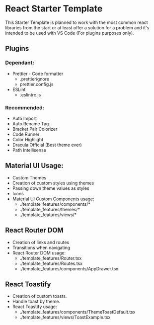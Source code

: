 # React Starter Template

This Starter Template is planned to work with the most common react libraries from the start or at least offer a solution for a problem and it's intended to be used with VS Code (For plugins purposes only).

## Plugins

### Dependant:

- Prettier - Code formatter
  - .prettierignore
  - prettier.config.js
- ESLint
  - .eslintrc.js

### Recommended:

- Auto Import
- Auto Rename Tag
- Bracket Pair Colorizer
- Code Runner
- Color Highlight
- Dracula Official (Best theme ever)
- Path Intellisense

## Material UI Usage:

- Custom Themes
- Creation of custom styles using themes
- Passing down theme values as styles
- Icons
- Material UI Custom Components usage:
  - ./template_features/components/\*
  - ./template_features/themes/\*
  - ./template_features/views/\*

## React Router DOM

- Creation of links and routes
- Transitions when navigating
- React Router DOM usage:
  - ./template_features/Router.tsx
  - ./template_features/Routes.tsx
  - ./template_features/components/AppDrawer.tsx

## React Toastify

- Creation of custom toasts.
- Handle toast by theme.
- React Toastify usage:
  - ./template_features/components/ThemeToastDefault.tsx
  - ./template_features/views/ToastExample.tsx
